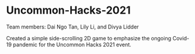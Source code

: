 # Uncommon-Hacks-2021

Team members: Dai Ngo Tan, Lily Li, and Divya Lidder

Created a simple side-scrolling 2D game to emphasize the ongoing Covid-19 pandemic for the Uncommon Hacks 2021 event.
